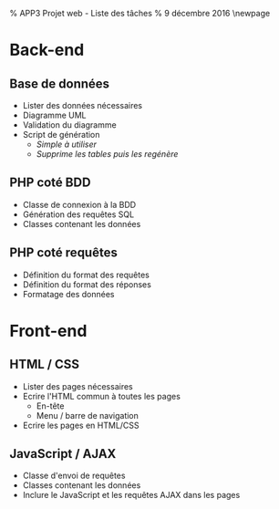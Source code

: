 % APP3 Projet web - Liste des tâches
% 9 décembre 2016
\newpage

# Back-end

## Base de données

- Lister des données nécessaires
- Diagramme UML
- Validation du diagramme
- Script de génération
    - *Simple à utiliser*
    - *Supprime les tables puis les regénère*

## PHP coté BDD

- Classe de connexion à la BDD
- Génération des requêtes SQL
- Classes contenant les données

## PHP coté requêtes

- Définition du format des requêtes
- Définition du format des réponses
- Formatage des données

# Front-end

## HTML / CSS

- Lister des pages nécessaires
- Ecrire l'HTML commun à toutes les pages
    - En-tête
    - Menu / barre de navigation
- Ecrire les pages en HTML/CSS

## JavaScript / AJAX

- Classe d'envoi de requêtes
- Classes contenant les données
- Inclure le JavaScript et les requêtes AJAX dans les pages

